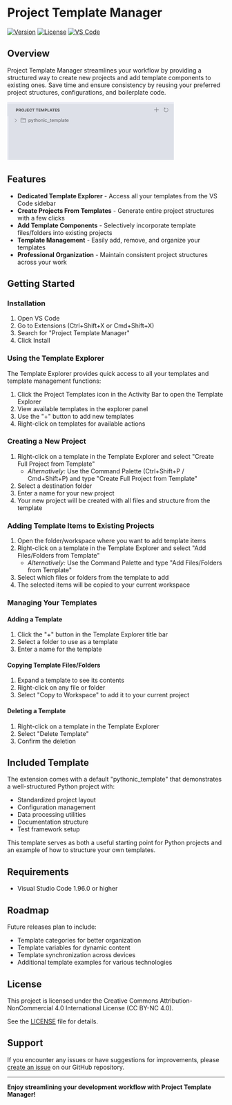 # Project Template Manager

[![Version](https://img.shields.io/badge/version-1.4.9-blue.svg)](https://marketplace.visualstudio.com/items?itemName=artinmajdi.project-template-manager)
[![License](https://img.shields.io/badge/License-CC%20BY--NC%204.0-lightgrey.svg)](LICENSE)
[![VS Code](https://img.shields.io/badge/VS%20Code-1.101.0-blue.svg)](https://code.visualstudio.com/updates/v1_96)

## Overview

Project Template Manager streamlines your workflow by providing a structured way to create new projects and add template components to existing ones. Save time and ensure consistency by reusing your preferred project structures, configurations, and boilerplate code.

![Template Explorer](resources/screenshot.png)

## Features

- **Dedicated Template Explorer** - Access all your templates from the VS Code sidebar
- **Create Projects From Templates** - Generate entire project structures with a few clicks
- **Add Template Components** - Selectively incorporate template files/folders into existing projects
- **Template Management** - Easily add, remove, and organize your templates
- **Professional Organization** - Maintain consistent project structures across your work

## Getting Started

### Installation

1. Open VS Code
2. Go to Extensions (Ctrl+Shift+X or Cmd+Shift+X)
3. Search for "Project Template Manager"
4. Click Install

### Using the Template Explorer

The Template Explorer provides quick access to all your templates and template management functions:

1. Click the Project Templates icon in the Activity Bar to open the Template Explorer
2. View available templates in the explorer panel
3. Use the "+" button to add new templates
4. Right-click on templates for available actions

### Creating a New Project

1. Right-click on a template in the Template Explorer and select "Create Full Project from Template"
   - *Alternatively:* Use the Command Palette (Ctrl+Shift+P / Cmd+Shift+P) and type "Create Full Project from Template"
2. Select a destination folder
3. Enter a name for your new project
4. Your new project will be created with all files and structure from the template

### Adding Template Items to Existing Projects

1. Open the folder/workspace where you want to add template items
2. Right-click on a template in the Template Explorer and select "Add Files/Folders from Template"
   - *Alternatively:* Use the Command Palette and type "Add Files/Folders from Template"
3. Select which files or folders from the template to add
4. The selected items will be copied to your current workspace

### Managing Your Templates

#### Adding a Template
1. Click the "+" button in the Template Explorer title bar
2. Select a folder to use as a template
3. Enter a name for the template

#### Copying Template Files/Folders
1. Expand a template to see its contents
2. Right-click on any file or folder
3. Select "Copy to Workspace" to add it to your current project

#### Deleting a Template
1. Right-click on a template in the Template Explorer
2. Select "Delete Template"
3. Confirm the deletion

## Included Template

The extension comes with a default "pythonic_template" that demonstrates a well-structured Python project with:

- Standardized project layout
- Configuration management
- Data processing utilities
- Documentation structure
- Test framework setup

This template serves as both a useful starting point for Python projects and an example of how to structure your own templates.

## Requirements

- Visual Studio Code 1.96.0 or higher

## Roadmap

Future releases plan to include:

- Template categories for better organization
- Template variables for dynamic content
- Template synchronization across devices
- Additional template examples for various technologies

## License

This project is licensed under the Creative Commons Attribution-NonCommercial 4.0 International License (CC BY-NC 4.0).

See the [LICENSE](LICENSE) file for details.

## Support

If you encounter any issues or have suggestions for improvements, please [create an issue](https://github.com/artinmajdi/Project-Template-Manager/issues) on our GitHub repository.

---

**Enjoy streamlining your development workflow with Project Template Manager!**

